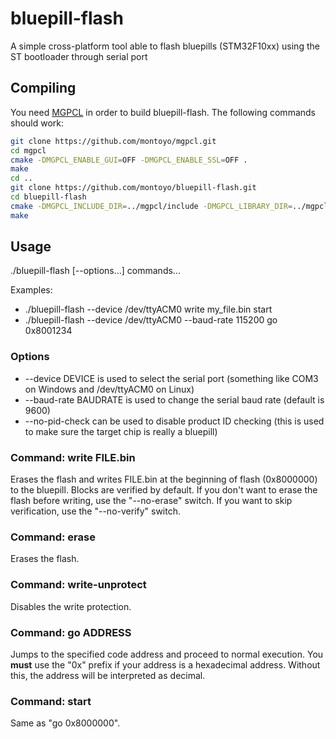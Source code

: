 # bluepill-flash
A simple cross-platform tool able to flash bluepills (STM32F10xx) using the ST bootloader through serial port

## Compiling
You need [MGPCL](https://github.com/montoyo/mgpcl) in order to build bluepill-flash. The following commands should work:
```sh
git clone https://github.com/montoyo/mgpcl.git
cd mgpcl
cmake -DMGPCL_ENABLE_GUI=OFF -DMGPCL_ENABLE_SSL=OFF .
make
cd ..
git clone https://github.com/montoyo/bluepill-flash.git
cd bluepill-flash
cmake -DMGPCL_INCLUDE_DIR=../mgpcl/include -DMGPCL_LIBRARY_DIR=../mgpcl/build .
make
```

## Usage
./bluepill-flash [--options...] commands...

Examples:
* ./bluepill-flash --device /dev/ttyACM0 write my_file.bin start
* ./bluepill-flash --device /dev/ttyACM0 --baud-rate 115200 go 0x8001234

### Options
* --device DEVICE is used to select the serial port (something like COM3 on Windows and /dev/ttyACM0 on Linux)
* --baud-rate BAUDRATE is used to change the serial baud rate (default is 9600)
* --no-pid-check can be used to disable product ID checking (this is used to make sure the target chip is really a bluepill)

### Command: write FILE.bin
Erases the flash and writes FILE.bin at the beginning of flash (0x8000000) to the bluepill. Blocks are verified by default.
If you don't want to erase the flash before writing, use the "--no-erase" switch. If you want to skip verification, use the "--no-verify" switch.

### Command: erase
Erases the flash.

### Command: write-unprotect
Disables the write protection.

### Command: go ADDRESS
Jumps to the specified code address and proceed to normal execution. You **must** use the "0x" prefix if your address
is a hexadecimal address. Without this, the address will be interpreted as decimal.

### Command: start
Same as "go 0x8000000".

